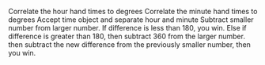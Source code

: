 Correlate the hour hand times to degrees
Correlate the minute hand times to degrees
Accept time object and separate hour and minute
Subtract smaller number from larger number. If difference is less than 180, you win.
Else if difference is greater than 180, then subtract 360 from the larger number. then subtract the new difference from the previously smaller number, then you win.
